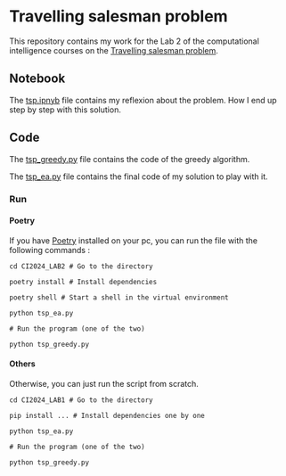 # Travelling salesman problem

This repository contains my work for the Lab 2 of the computational intelligence courses on the [Travelling salesman problem](https://en.wikipedia.org/wiki/Travelling_salesman_problem).

## Notebook

The [tsp.ipnyb](./tsp.ipynb) file contains my reflexion about the problem. How I end up step by step with this solution.

## Code

The [tsp_greedy.py](./tsp_greedy.py) file contains the code of the greedy algorithm.

The [tsp_ea.py](./tsp_ea.py) file contains the final code of my solution to play with it.

### Run
#### Poetry

If you have [Poetry](https://python-poetry.org/) installed on your pc, you can run the file with the following commands :

```shell
cd CI2024_LAB2 # Go to the directory
```

```shell
poetry install # Install dependencies
```

```shell
poetry shell # Start a shell in the virtual environment
```

```shell
python tsp_ea.py

# Run the program (one of the two)

python tsp_greedy.py
```

#### Others

Otherwise, you can just run the script from scratch.

```shell
cd CI2024_LAB1 # Go to the directory
```

```shell
pip install ... # Install dependencies one by one
```

```shell
python tsp_ea.py

# Run the program (one of the two)

python tsp_greedy.py
```